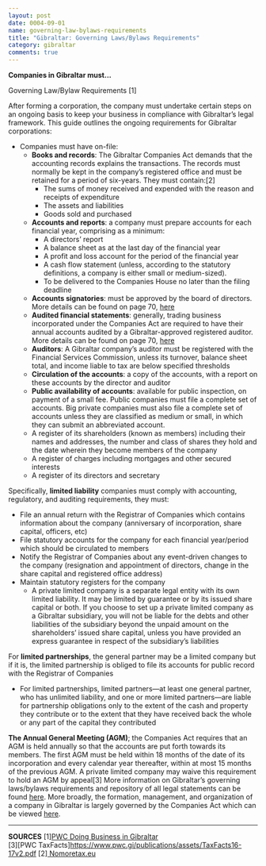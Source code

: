 ```yaml
---
layout: post
date: 0004-09-01
name: governing-law-bylaws-requirements
title: "Gibraltar: Governing Laws/Bylaws Requirements"
category: gibraltar
comments: true
---
```


**Companies in Gibraltar must...**

Governing Law/Bylaw Requirements [1]
  
After forming a corporation, the company must undertake certain steps on an ongoing basis to keep your business in compliance with Gibraltar’s legal framework. This guide outlines the ongoing requirements for Gibraltar corporations:
* Companies must have on-file:
  * **Books and records**: The Gibraltar Companies Act demands that the accounting records explains the transactions. The records must normally be kept in the company’s registered office and must be retained for a period of six-years. They must contain:[2]
    * The sums of money received and expended with the reason and receipts of expenditure
    * The assets and liabilities
    * Goods sold and purchased
  * **Accounts and reports**: a company must prepare accounts for each financial year, comprising as a minimum:
    * A directors’ report
    * A balance sheet as at the last day of the financial year
    * A profit and loss account for the period of the financial year
    * A cash flow statement (unless, according to the statutory definitions, a company is either small or medium-sized).
    * To be delivered to the Companies House no later than the filing deadline
  * **Accounts signatories**: must be approved by the board of directors. More details can be found on page 70, [here](https://www.pwc.de/de/internationale-maerkte/assets/doing-business-in-gibraltar.pdf)
  * **Audited financial statements**: generally, trading business incorporated under the Companies Act are required to have their annual accounts audited by a Gibraltar-approved registered auditor. More details can be found on page 70, [here](https://www.pwc.de/de/internationale-maerkte/assets/doing-business-in-gibraltar.pdf)
   * **Auditors**: A Gibraltar company’s auditor must be registered with the Financial Services Commission, unless its turnover, balance sheet total, and income liable to tax are below specified thresholds
  * **Circulation of the accounts**: a copy of the accounts, with a report on these accounts by the director and auditor
  * **Public availability of accounts**: available for public inspection, on payment of a small fee. Public companies must file a complete set of accounts. Big private companies must also file a complete set of accounts unless they are classified as medium or small, in which they can submit an abbreviated account.
  * A register of its shareholders (known as members) including their names and addresses, the number and class of shares they hold and the date wherein they become members of the company 
   * A register of charges including mortgages and other secured interests
   * A register of its directors and secretary
 
Specifically, **limited liability** companies must comply with accounting, regulatory, and auditing requirements, they must:
* File an annual return with the Registrar of Companies which contains information about the company (anniversary of incorporation, share capital, officers, etc)
* File statutory accounts for the company for each financial year/period which should be circulated to members
* Notify the Registrar of Companies about any event-driven changes to the company (resignation and appointment of directors, change in the share capital and registered office address)
* Maintain statutory registers for the company
  * A private limited company is a separate legal entity with its own limited liability. It may be limited by guarantee or by its issued share capital or both. If you choose to set up a private limited company as a Gibraltar subsidiary, you will not be liable for the debts and other liabilities of the subsidiary beyond the unpaid amount on the shareholders’ issued share capital, unless you have provided an express guarantee in respect of the subsidiary’s liabilities  
 
For **limited partnerships**, the general partner may be a limited company but if it is, the limited partnership is obliged to file its accounts for public record with the Registrar of Companies
* For limited partnerships, limited partners—at least one general partner, who has unlimited liability, and one or more limited partners—are liable for partnership obligations only to the extent of the cash and property they contribute or to the extent that they have received back the whole or any part of the capital they contributed  
 
**The Annual General Meeting (AGM)**; the Companies Act requires that an AGM is held annually so that the accounts are put forth towards its members. The first AGM must be held within 18 months of the date of its incorporation and every calendar year thereafter, within at most 15 months of the previous AGM. A private limited company may waive this requirement to hold an AGM by appeal[3] 
More information on Gibraltar’s governing laws/bylaws requirements and repository of all legal statements can be found [here](http://gibraltarlaws.gov.gi/). More broadly, the formation, management, and organization of a company in Gibraltar is largely governed by the Companies Act which can be viewed [here](http://www.gibraltarlaws.gov.gi/articles/2014-19o.pdf).

------

**SOURCES**
[1][PWC Doing Business in Gibraltar](https://www.pwc.de/de/internationale-maerkte/assets/doing-business-in-gibraltar.pdf)  
[3][PWC TaxFacts]https://www.pwc.gi/publications/assets/TaxFacts16-17v2.pdf 
[2][ Nomoretax.eu](http://www.nomoretax.eu/gibraltar-legal-framework-cryptocurrency/)
